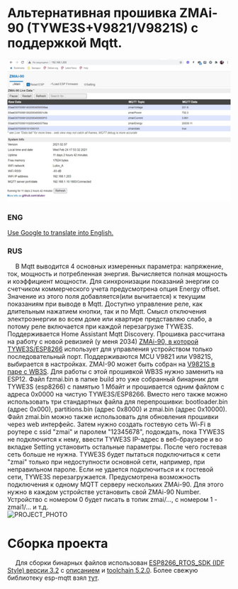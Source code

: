 # Альтернативная прошивка ZMAi-90 (TYWE3S+V9821/V9821S) с поддержкой Mqtt.
![PROJECT_PHOTO](https://github.com/alutov/zmai-90_mqtt_gateway/blob/main/jpg/web1.jpg)
### ENG<br>
[Use Google to translate into English.](https://translate.google.com/translate?hl=ru&sl=ru&tl=en&u=https%3A%2F%2Fgithub.com%2Falutov%2Fzmai-90_mqtt_gateway%2Fblob%2Fmaster%2FREADME.md)<br>
### RUS<br>
&emsp; В Mqtt выводится 4 основных измеренных параметра: напряжение, ток, мощность и потребленная энергия. Вычисляется полная мощность и коэффициент мощности. Для синхронизации показаний энергии со счетчиком коммерческого учета предусмотрена опция Еnergy offset. Значение из этого поля добавляется(или вычитается) к текущим показаниям при выводе в Mqtt. Доступно управление реле, как длительным нажатием кнопки, так и по Mqtt. Смысл отключения электроэнергии во всем доме или квартире представляю слабо, а потому реле включается при каждой перезагрузке TYWE3S. Поддерживается Home Assistant Mqtt Discovery. Прошивка рассчитана на работу с новой ревизией (у меня 2034) [ZMAi-90, в которой TYWE3S/ESP8266](https://aliexpress.ru/item/4000630131830.html?spm=a2g0s.9042311.0.0.264d33edpcxOl3&_ga=2.3591289.876087626.1614398092-1873776317.1607235158&sku_id=10000006206237370) использует для управления устройством только последовательный порт. Поддерживаются MCU V9821 или V9821S, выбирается в настройках. ZMAI-90 может быть собран на [V9821S в паре с WB3S](https://aliexpress.ru/item/4001053795800.html?spm=a2g0s.9042311.0.0.258d33ed9zW2VC). Для работы с этой прошивкой WB3S нужно заменить на ESP12. Файл fzmai.bin в папке build это уже собранный бинарник для TYWE3S (esp8266) с памятью 1 Мбайт и прошивается одним файлом с адреса 0x0000 на чистую TYWE3S/ESP8266. Вместо него также можно использовать три стандартных файла для перепрошивки: bootloader.bin (адрес 0x000),  partitions.bin (адрес 0x8000) и zmai.bin (адрес 0x10000). Файл zmai.bin можно также использовать для обновления прошивки через web интерфейс. Затем нужно создать гостевую сеть Wi-Fi в роутере с ssid "zmai" и паролем "12345678", подождать, пока TYWE3S не подключится к нему, ввести TYWE3S IP-адрес в веб-браузере и во вкладке Setting установить остальные параметры. После чего гостевая сеть больше не нужна. TYWE3S будет пытаться подключиться к сети "zmai" только при недоступности основной сети, например, при неправильном пароле. Если не удается подключиться и к гостевой сети, TYWE3S перезагружается. Предусмотрена возможность подключения к одному MQTT серверу нескольких ZMAi-90. Для этого нужно в каждом устройстве установить свой ZMAi-90 Number. Устройство с номером 0 будет писать в топик zmai/..., с номером 1 - zmai1/... и т.д.
<br>
![PROJECT_PHOTO](https://github.com/alutov/zmai-90_mqtt_gateway/blob/main/jpg/web2.jpg)
<br>
# Сборка проекта
&emsp; Для сборки бинарных файлов использован  [ESP8266_RTOS_SDK (IDF Style) версии 3.2](https://codeload.github.com/espressif/ESP8266_RTOS_SDK/zip/v3.2) c [описанием](https://docs.espressif.com/projects/esp8266-rtos-sdk/en/latest/) и [toolchain 5.2.0](https://dl.espressif.com/dl/xtensa-lx106-elf-win32-1.22.0-92-g8facf4c-5.2.0.tar.gz). Более свежую библиотеку esp-mqtt взял [тут](https://github.com/looi/ESP8266_RTOS_SDK).<br>
